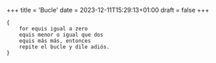 +++
title = 'Bucle'
date = 2023-12-11T15:29:13+01:00
draft = false
+++

	{
		for equis igual a zero
		equis menor o igual que dos
		equis más más, entonces
		repite el bucle y dile adiós.
	}
